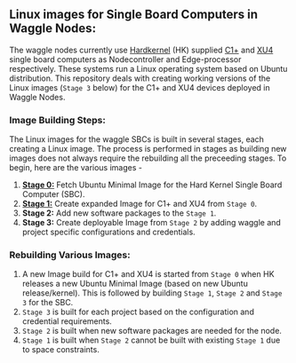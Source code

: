 <!--
waggle_topic=ignore
-->
## Linux images for Single Board Computers in Waggle Nodes: 

The waggle nodes currently use [Hardkernel](https://www.hardkernel.com/main/shop/good_list.php?lang=en) (HK) supplied [C1+](https://www.hardkernel.com/main/products/prdt_info.php?g_code=G143703355573) and [XU4](https://www.hardkernel.com/main/products/prdt_info.php?g_code=G143452239825) single board computers as Nodecontroller and Edge-processor respectively. These systems run a Linux operating system based on Ubuntu distribution. This repository deals with creating working versions of the Linux images (`Stage 3` below) for the C1+ and XU4 devices deployed in Waggle Nodes. 

### Image Building Steps:

The Linux images for the waggle SBCs is built in several stages, each creating a Linux image. The process is performed in stages as building new images does not always require the rebuilding all the preceeding stages. To begin, here are the various images - 

  1. [**Stage 0:**](https://github.com/waggle-sensor/waggle_image/blob/master/build_image_docs/stage_0.md) Fetch Ubuntu Minimal Image for the Hard Kernel Single Board Computer (SBC).  
  2. [**Stage 1:**](https://github.com/waggle-sensor/waggle_image/blob/master/build_image_docs/stage_1.md) Create expanded Image for C1+ and XU4 from `Stage 0`.
  3. **Stage 2:** Add new software packages to the `Stage 1`.
  4. **Stage 3:** Create deployable Image from `Stage 2` by adding waggle and project specific configurations and credentials. 

### Rebuilding Various Images: 

1. A new Image build for C1+ and XU4 is started from `Stage 0` when HK releases a new Ubuntu Minimal Image (based on 
new Ubuntu release/kernel). This is followed by building `Stage 1`, `Stage 2` and `Stage 3` for the SBC. 
2. `Stage 3` is built for each project based on the configuration and credential requirements. 
3. `Stage 2` is built when new software packages are needed for the node.
4. `Stage 1` is built when `Stage 2`  cannot be built with existing `Stage 1` due to space constraints.

 
